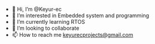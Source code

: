 - 👋 Hi, I’m @Keyur-ec
- 👀 I’m interested in Embedded system and programming
- 🌱 I’m currently learning RTOS
- 💞️ I’m looking to collaborate
- 📫 How to reach me keyurecprojects@gmail.com

<!---
Keyur-ec/Keyur-ec is a ✨ special ✨ repository because its `README.md` (this file) appears on your GitHub profile.
You can click the Preview link to take a look at your changes.
--->
